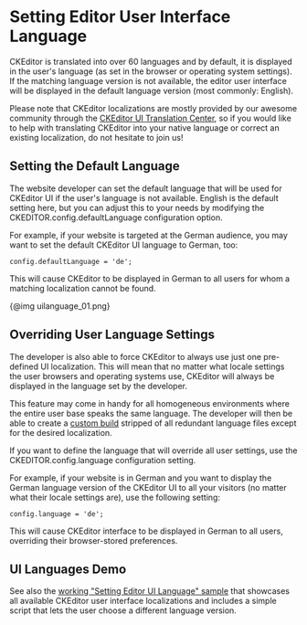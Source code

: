 <!--
Copyright (c) 2003-2017, CKSource - Frederico Knabben. All rights reserved.
For licensing, see LICENSE.md.
-->

# Setting Editor User Interface Language

CKEditor is translated into over 60 languages and by default, it is displayed in the user's language (as set in the browser or operating system settings). If the matching language version is not available, the editor user interface will be displayed in the default language version (most commonly: English).

<p class="tip">
    Please note that CKEditor localizations are mostly provided by our awesome community through the <a href="https://www.transifex.com/projects/p/ckeditor/">CKEditor UI Translation Center</a>, so if you would like to help with translating CKEditor into your native language or correct an existing localization, do not hesitate to join us!
</p>

## Setting the Default Language

The website developer can set the default language that will be used for CKEditor UI if the user's language is not available. English is the default setting here, but you can adjust this to your needs by modifying the CKEDITOR.config.defaultLanguage configuration option.

For example, if your website is targeted at the German audience, you may want to set the default CKEditor UI language to German, too:

    config.defaultLanguage = 'de';

This will cause CKEditor to be displayed in German to all users for whom a matching localization cannot be found.

{@img uilanguage_01.png}

## Overriding User Language Settings

The developer is also able to force CKEditor to always use just one pre-defined UI localization. This will mean that no matter what locale settings the user browsers and operating systems use, CKEditor will always be displayed in the language set by the developer.

This feature may come in handy for all homogeneous environments where the entire user base speaks the same language. The developer will then be able to create a [custom build](http://ckeditor.com/builder) stripped of all redundant language files except for the desired localization.

If you want to define the language that will override all user settings, use the CKEDITOR.config.language configuration setting.

For example, if your website is in German and you want to display the German language version of the CKEditor UI to all your visitors (no matter what their locale settings are), use the following setting:

    config.language = 'de';

This will cause CKEditor interface to be displayed in German to all users, overriding their browser-stored preferences.

## UI Languages Demo

See also the [working "Setting Editor UI Language" sample](../samples/uilanguages.html) that showcases all available CKEditor user interface localizations and includes a simple script that lets the user choose a different language version.
